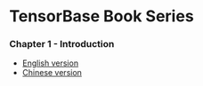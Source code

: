 # TensorBase Book Series

### Chapter 1 - Introduction
* [English version](https://tensorbase.io/2021/05/01/base_series_1.html)
* [Chinese version](https://rustmagazine.github.io/rust_magazine_2021/chapter_4/tensorbase.html)
